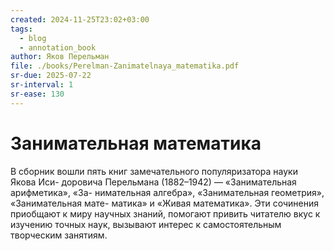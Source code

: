 ```yaml
---
created: 2024-11-25T23:02+03:00
tags:
  - blog
  - annotation_book
author: Яков Перельман
file: ./books/Perelman-Zanimatelnaya_matematika.pdf
sr-due: 2025-07-22
sr-interval: 1
sr-ease: 130
---
```


# Занимательная математика

В сборник вошли пять книг замечательного популяризатора науки Якова Иси-
доровича Перельмана (1882–1942) — «Занимательная арифметика», «За- нимательная
алгебра», «Занимательная геометрия», «Занимательная мате- матика» и «Живая
математика». Эти сочинения приобщают к миру научных знаний, помогают привить
читателю вкус к изучению точных наук, вызывают интерес к самостоятельным
творческим занятиям.
